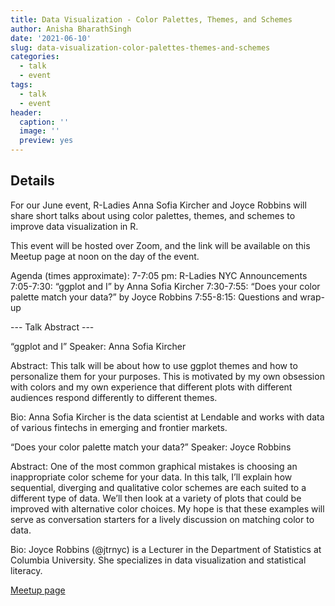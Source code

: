 ```yaml
---
title: Data Visualization - Color Palettes, Themes, and Schemes
author: Anisha BharathSingh
date: '2021-06-10'
slug: data-visualization-color-palettes-themes-and-schemes
categories:
  - talk
  - event
tags:
  - talk
  - event
header:
  caption: ''
  image: ''
  preview: yes
---
```


## Details

For our June event, R-Ladies Anna Sofia Kircher and Joyce Robbins will share short talks about using color palettes, themes, and schemes to improve data visualization in R.

This event will be hosted over Zoom, and the link will be available on this Meetup page at noon on the day of the event.

Agenda (times approximate):
7-7:05 pm: R-Ladies NYC Announcements
7:05-7:30: “ggplot and I” by Anna Sofia Kircher
7:30-7:55: “Does your color palette match your data?” by Joyce Robbins
7:55-8:15: Questions and wrap-up

--- Talk Abstract ---

“ggplot and I”
Speaker: Anna Sofia Kircher

Abstract: This talk will be about how to use ggplot themes and how to personalize them for your purposes. This is motivated by my own obsession with colors and my own experience that different plots with different audiences respond differently to different themes.

Bio: Anna Sofia Kircher is the data scientist at Lendable and works with data of various fintechs in emerging and frontier markets.

“Does your color palette match your data?”
Speaker: Joyce Robbins

Abstract: One of the most common graphical mistakes is choosing an inappropriate color scheme for your data. In this talk, I’ll explain how sequential, diverging and qualitative color schemes are each suited to a different type of data. We’ll then look at a variety of plots that could be improved with alternative color choices. My hope is that these examples will serve as conversation starters for a lively discussion on matching color to data.

Bio: Joyce Robbins (@jtrnyc) is a Lecturer in the Department of Statistics at Columbia University. She specializes in data visualization and statistical literacy.

[Meetup page](https://www.meetup.com/rladies-newyork/events/278643264/)